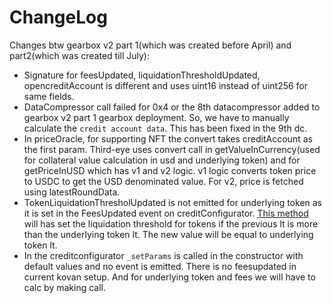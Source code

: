 # ChangeLog

Changes btw gearbox v2 part 1(which was created before April) and part2(which was created till July):

- Signature for feesUpdated, liquidationThresholdUpdated, opencreditAccount is different and uses uint16 instead of uint256 for same fields.
- DataCompressor call failed for 0x4 or the 8th datacompressor added to gearbox v2 part 1 gearbox deployment. So, we have to manually calculate the `credit account data`. This has been fixed in the 9th dc.
- In priceOracle, for supporting NFT the convert takes creditAccount as the first param. Third-eye uses convert call in getValueInCurrency(used for collateral value calculation in usd and underlying token) and for getPriceInUSD which has v1 and v2 logic. v1 logic converts token price to USDC to get the USD denominated value. For v2, price is fetched using latestRoundData.
- TokenLiquidationThresholUpdated is not emitted for underlying token as it is set in the FeesUpdated event on creditConfigurator. [This method](https://github.com/Gearbox-protocol/contracts-v2/blob/581000e1948ef6008e8faa5dce3fc2177d17488d/contracts/credit/CreditConfigurator.sol#L433) will has set the liquidation threshold for tokens if the previous lt is more than the underlying token lt. The new value will be equal to underlying token lt. 
- In the creditconfigurator `_setParams` is called in the constructor with default values and no event is emitted. There is no feesupdated in current kovan setup. And for underlying token and fees we will have to calc by making call.